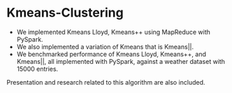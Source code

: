 # Kmeans-Clustering

* We implemented Kmeans Lloyd, Kmeans++ using MapReduce with PySpark.
* We also implemented a variation of Kmeans that is Kmeans||. 
* We benchmarked performance of Kmeans Lloyd, Kmeans++, and Kmeans||, all implemented with PySpark, against a weather dataset with 15000 entries.

Presentation and research related to this algorithm are also included.
